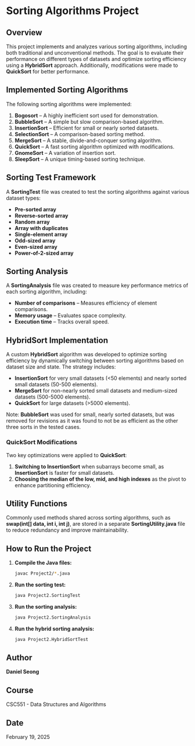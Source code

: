 # Sorting Algorithms Project

## Overview
This project implements and analyzes various sorting algorithms, including both traditional and unconventional methods. The goal is to evaluate their performance on different types of datasets and optimize sorting efficiency using a **HybridSort** approach. Additionally, modifications were made to **QuickSort** for better performance.

## Implemented Sorting Algorithms
The following sorting algorithms were implemented:

1. **Bogosort** – A highly inefficient sort used for demonstration.
2. **BubbleSort** – A simple but slow comparison-based algorithm.
3. **InsertionSort** – Efficient for small or nearly sorted datasets.
4. **SelectionSort** – A comparison-based sorting method.
5. **MergeSort** – A stable, divide-and-conquer sorting algorithm.
6. **QuickSort** – A fast sorting algorithm optimized with modifications.
7. **GnomeSort** – A variation of insertion sort.
8. **SleepSort** – A unique timing-based sorting technique.

## Sorting Test Framework
A **SortingTest** file was created to test the sorting algorithms against various dataset types:
- **Pre-sorted array**
- **Reverse-sorted array**
- **Random array**
- **Array with duplicates**
- **Single-element array**
- **Odd-sized array**
- **Even-sized array**
- **Power-of-2-sized array**

## Sorting Analysis
A **SortingAnalysis** file was created to measure key performance metrics of each sorting algorithm, including:
- **Number of comparisons** – Measures efficiency of element comparisons.
- **Memory usage** – Evaluates space complexity.
- **Execution time** – Tracks overall speed.

## HybridSort Implementation
A custom **HybridSort** algorithm was developed to optimize sorting efficiency by dynamically switching between sorting algorithms based on dataset size and state. The strategy includes:
- **InsertionSort** for very small datasets (<50 elements) and nearly sorted small datasets (50-500 elements).
- **MergeSort** for non-nearly sorted small datasets and medium-sized datasets (500-5000 elements).
- **QuickSort** for large datasets (>5000 elements).

Note: **BubbleSort** was used for small, nearly sorted datasets, but was removed for revisions as it was found to not be as efficient as the other three sorts in the tested cases.

### QuickSort Modifications
Two key optimizations were applied to **QuickSort**:
1. **Switching to InsertionSort** when subarrays become small, as **InsertionSort** is faster for small datasets.
2. **Choosing the median of the low, mid, and high indexes** as the pivot to enhance partitioning efficiency.

## Utility Functions
Commonly used methods shared across sorting algorithms, such as **swap(int[] data, int i, int j)**, are stored in a separate **SortingUtility.java** file to reduce redundancy and improve maintainability.

## How to Run the Project
1. **Compile the Java files:**
   ```sh
   javac Project2/*.java
   ```
2. **Run the sorting test:**
   ```sh
   java Project2.SortingTest
   ```
3. **Run the sorting analysis:**
   ```sh
   java Project2.SortingAnalysis
   ```
4. **Run the hybrid sorting analysis:**
   ```sh
   java Project2.HybridSortTest
   ```

## Author
**Daniel Seong**

## Course
CSC551 - Data Structures and Algorithms

## Date
February 19, 2025

